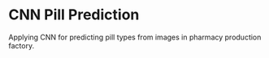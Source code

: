 # CNN Pill Prediction
Applying CNN for predicting pill types from images in pharmacy production factory.
